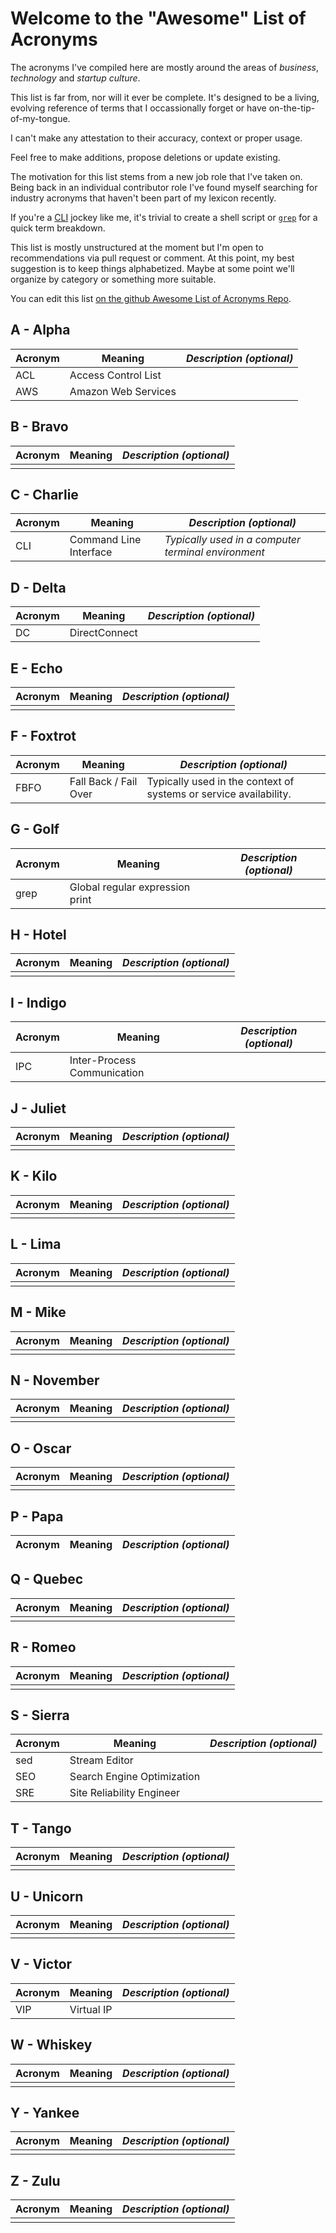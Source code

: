 # Welcome to the "Awesome" List of Acronyms

The acronyms I've compiled here are mostly around the areas of *business*, *technology* and *startup culture*.

This list is far from, nor will it ever be complete.  It's designed to be a living, evolving reference of terms that I occassionally forget or have on-the-tip-of-my-tongue.

I can't make any attestation to their accuracy, context or proper usage.

Feel free to make additions, propose deletions or update existing.

The motivation for this list stems from a new job role that I've taken on.  Being back in an individual contributor role I've found myself searching for industry acronyms that haven't been part of my lexicon recently.

If you're a [CLI](#cli---command-line-interface) jockey like me, it's trivial to create a shell script or [`grep`](#G-Golf) for a quick term breakdown.

This list is mostly unstructured at the moment but I'm open to recommendations via pull request or comment.  At this point, my best suggestion is to keep things alphabetized.  Maybe at some point we'll organize by category or something more suitable.

You can edit this list [on the github Awesome List of Acronyms Repo](https://github.com/chrisbergeron/awesome-list-of-acronyms/).

## A - Alpha
| Acronym | Meaning                | *Description (optional)*                            |
|---------|------------------------|-----------------------------------------------------|
| ACL     | Access Control List    |                                                     |
| AWS | Amazon Web Services | |

## B - Bravo
| Acronym | Meaning                | *Description (optional)*                            |
|---------|------------------------|-----------------------------------------------------|
|||

## C - Charlie
| Acronym | Meaning                | *Description (optional)*                            |
|---------|------------------------|-----------------------------------------------------|
| CLI     | Command Line Interface | *Typically used in a computer terminal environment* |

## D - Delta
| Acronym | Meaning                | *Description (optional)*                            |
|---------|------------------------|-----------------------------------------------------|
| DC | DirectConnect ||

## E - Echo
| Acronym | Meaning                | *Description (optional)*                            |
|---------|------------------------|-----------------------------------------------------|
|||

## F - Foxtrot
| Acronym | Meaning               | *Description (optional)*                                          |
|---------|-----------------------|-------------------------------------------------------------------|
| FBFO    | Fall Back / Fail Over | Typically used in the context of systems or service availability. |

## G - Golf
| Acronym | Meaning                         | *Description (optional)*          |
|---------|---------------------------------|-----------------------------------|
| grep    | Global regular expression print |                                   |

## H - Hotel
| Acronym | Meaning                | *Description (optional)*                            |
|---------|------------------------|-----------------------------------------------------|
|||

## I - Indigo
| Acronym | Meaning                | *Description (optional)*                            |
|---------|------------------------|-----------------------------------------------------|
| IPC | Inter-Process Communication ||

## J - Juliet
| Acronym | Meaning                | *Description (optional)*                            |
|---------|------------------------|-----------------------------------------------------|
|||

## K - Kilo
| Acronym | Meaning                | *Description (optional)*                            |
|---------|------------------------|-----------------------------------------------------|
|||

## L - Lima
| Acronym | Meaning                | *Description (optional)*                            |
|---------|------------------------|-----------------------------------------------------|
|||

## M - Mike
| Acronym | Meaning                | *Description (optional)*                            |
|---------|------------------------|-----------------------------------------------------|
|||

## N - November
| Acronym | Meaning                | *Description (optional)*                            |
|---------|------------------------|-----------------------------------------------------|
|||

## O - Oscar
| Acronym | Meaning                | *Description (optional)*                            |
|---------|------------------------|-----------------------------------------------------|
|||

## P - Papa
| Acronym | Meaning                | *Description (optional)*                            |
|---------|------------------------|-----------------------------------------------------|

## Q - Quebec
| Acronym | Meaning                | *Description (optional)*                            |
|---------|------------------------|-----------------------------------------------------|
|||

## R - Romeo
| Acronym | Meaning                | *Description (optional)*                            |
|---------|------------------------|-----------------------------------------------------|
|||

## S - Sierra
| Acronym | Meaning                    | *Description (optional)* |
|---------|----------------------------|--------------------------|
| sed     | Stream Editor              |                          |
| SEO     | Search Engine Optimization |                          |
| SRE     | Site Reliability Engineer  |                          |

## T - Tango
| Acronym | Meaning                | *Description (optional)*                            |
|---------|------------------------|-----------------------------------------------------|
|||

## U - Unicorn
| Acronym | Meaning                | *Description (optional)*                            |
|---------|------------------------|-----------------------------------------------------|
|||

## V - Victor
| Acronym | Meaning                | *Description (optional)*                            |
|---------|------------------------|-----------------------------------------------------|
| VIP | Virtual IP | |

## W - Whiskey
| Acronym | Meaning                | *Description (optional)*                            |
|---------|------------------------|-----------------------------------------------------|
|||

## Y - Yankee
| Acronym | Meaning                | *Description (optional)*                            |
|---------|------------------------|-----------------------------------------------------|
|||

## Z - Zulu
| Acronym | Meaning                | *Description (optional)*                            |
|---------|------------------------|-----------------------------------------------------|
|||
